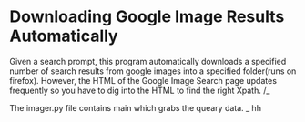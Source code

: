 # Downloading Google Image Results Automatically
Given a search prompt, this program automatically downloads a specified number of search results from google images into a specified folder(runs on firefox). However, the HTML of the Google Image Search page updates frequently so you have to dig into the HTML to find the right Xpath. 
/_

The imager.py file contains main which grabs the queary data. 
\_
hh
